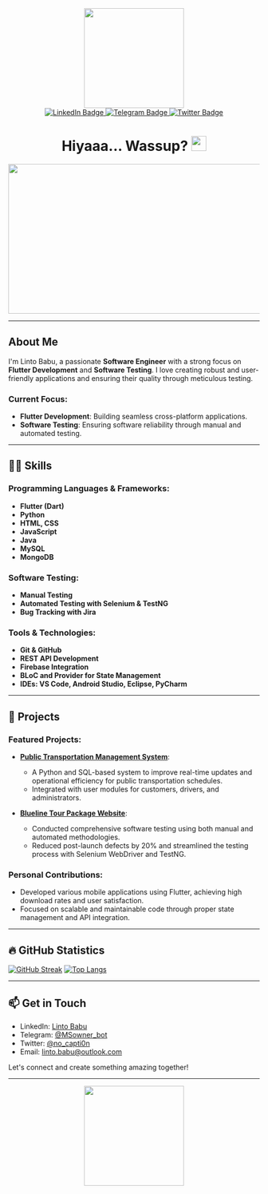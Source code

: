 <div id="header" align="center">
  <img src="https://media.giphy.com/media/bAQH7WXKqtIBrPs7sR/giphy.gif" width="200"/>
  <div id="badges">
    <a href="https://www.linkedin.com/in/linto-babu-b93673237/">
      <img src="https://img.shields.io/badge/LinkedIn-blue?style=for-the-badge&logo=linkedin&logoColor=white" alt="LinkedIn Badge"/>
    </a>
    <a href="https://t.me/MSowner_bot">
      <img src="https://img.shields.io/badge/Telegram-red?style=for-the-badge&logo=telegram&logoColor=white" alt="Telegram Badge"/>
    </a>
    <a href="https://twitter.com/no_capti0n">
      <img src="https://img.shields.io/badge/Twitter-blue?style=for-the-badge&logo=twitter&logoColor=white" alt="Twitter Badge"/>
    </a>
  </div>
  <img src="https://komarev.com/ghpvc/?username=time2strikeback&style=flat-square&color=blue" alt=""/>
  <h1>
    Hiyaaa... Wassup?
    <img src="https://media.giphy.com/media/hvRJCLFzcasrR4ia7z/giphy.gif" width="30px"/>
  </h1>
</div>

<div align="center">
  <img src="https://media.giphy.com/media/TqiwHbFBaZ4ti/giphy.gif" width="600" height="300"/>
</div>

---

## About Me

I'm Linto Babu, a passionate **Software Engineer** with a strong focus on **Flutter Development** and **Software Testing**. I love creating robust and user-friendly applications and ensuring their quality through meticulous testing.

### Current Focus:
- **Flutter Development**: Building seamless cross-platform applications.
- **Software Testing**: Ensuring software reliability through manual and automated testing.

---

## :man_technologist: Skills

### Programming Languages & Frameworks:
- **Flutter (Dart)**
- **Python**
- **HTML, CSS**
- **JavaScript**
- **Java**
- **MySQL**
- **MongoDB**

### Software Testing:
- **Manual Testing**
- **Automated Testing with Selenium & TestNG**
- **Bug Tracking with Jira**

### Tools & Technologies:
- **Git & GitHub**
- **REST API Development**
- **Firebase Integration**
- **BLoC and Provider for State Management**
- **IDEs: VS Code, Android Studio, Eclipse, PyCharm**

---

## :seedling: Projects

### Featured Projects:
- **[Public Transportation Management System](#)**:
  - A Python and SQL-based system to improve real-time updates and operational efficiency for public transportation schedules.
  - Integrated with user modules for customers, drivers, and administrators.

- **[Blueline Tour Package Website](#)**:
  - Conducted comprehensive software testing using both manual and automated methodologies.
  - Reduced post-launch defects by 20% and streamlined the testing process with Selenium WebDriver and TestNG.

### Personal Contributions:
- Developed various mobile applications using Flutter, achieving high download rates and user satisfaction.
- Focused on scalable and maintainable code through proper state management and API integration.

---

## :fire: GitHub Statistics

[![GitHub Streak](https://github-readme-streak-stats.herokuapp.com?user=time2strikeback&theme=highcontrast&date_format=M%20j%5B%2C%20Y%5D)](https://git.io/streak-stats)
[![Top Langs](https://github-readme-stats.vercel.app/api/top-langs/?username=time2strikeback&layout=compact&theme=vision-friendly-dark)](https://github.com/anuraghazra/github-readme-stats)

---

## :mailbox: Get in Touch

- LinkedIn: [Linto Babu](https://www.linkedin.com/in/linto-babu-b93673237/)
- Telegram: [@MSowner_bot](https://t.me/MSowner_bot)
- Twitter: [@no_capti0n](https://twitter.com/no_capti0n)
- Email: linto.babu@outlook.com

Let's connect and create something amazing together!

---

<div align="center">
  <img src="https://media.giphy.com/media/WUlplcMpOCEmTGBtBW/giphy.gif" width="200" height="200"/>
</div>
